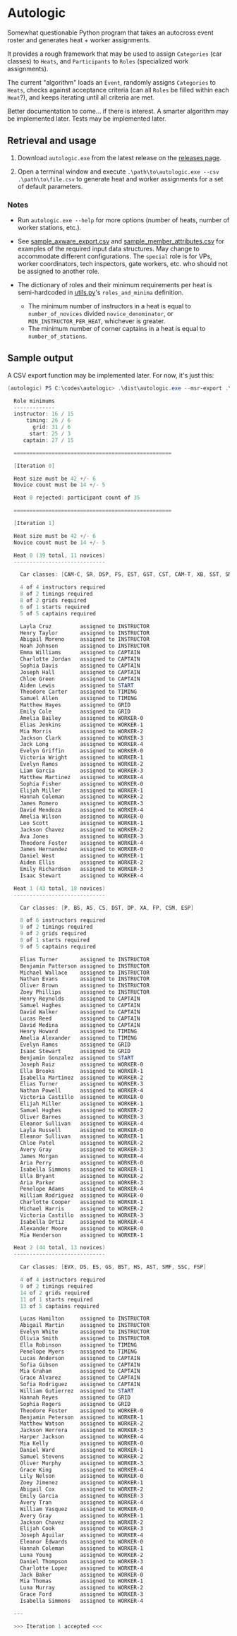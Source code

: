 # Autologic

Somewhat questionable Python program that takes an autocross event roster and generates heat + worker assignments.

It provides a rough framework that may be used to assign `Categories` (car classes) to `Heats`, and `Participants` to `Roles` (specialized work assignments).

The current "algorithm" loads an `Event`, randomly assigns `Categories` to `Heats`, checks against acceptance criteria (can all `Roles` be filled within each `Heat`?), and keeps iterating until all criteria are met.

Better documentation to come... if there is interest. A smarter algorithm may be implemented later. Tests may be implemented later.

## Retrieval and usage

1. Download `autologic.exe` from the latest release on the [releases page](https://github.com/joshuavictorchen/autologic/releases/).

2. Open a terminal window and execute `.\path\to\autologic.exe --csv .\path\to\file.csv` to generate heat and worker assignments for a set of default parameters.

### Notes

- Run `autologic.exe --help` for more options (number of heats, number of worker stations, etc.).

- See [sample_axware_export.csv](./tests/sample_axware_export.csv) and [sample_member_attributes.csv](./tests/sample_member_attributes.csv) for examples of the required input data structures. May change to accommodate different configurations. The `special` role is for VPs, worker coordinators, tech inspectors, gate workers, etc. who should not be assigned to another role.

- The dictionary of roles and their minimum requirements per heat is semi-hardcoded in [utils.py](./source/utils.py)'s `roles_and_minima` definition.
  - The minimum number of instructors in a heat is equal to `number_of_novices` divided `novice_denominator`, or `MIN_INSTRUCTOR_PER_HEAT`, whichever is greater.
  - The minimum number of corner captains in a heat is equal to `number_of_stations`.

## Sample output

A CSV export function may be implemented later. For now, it's just this:

```powershell
(autologic) PS C:\codes\autologic> .\dist\autologic.exe --msr-export .\dist\sample_msr_export.csv --member-attributes .\dist\sample_member_attributes.csv

  Role minimums
  -------------
  instructor: 16 / 15
      timing: 26 / 6
        grid: 31 / 6
       start: 25 / 3
     captain: 27 / 15

  ==================================================

  [Iteration 0]

  Heat size must be 42 +/- 6
  Novice count must be 14 +/- 5

  Heat 0 rejected: participant count of 35

  ==================================================

  [Iteration 1]

  Heat size must be 42 +/- 6
  Novice count must be 14 +/- 5

  Heat 0 (39 total, 11 novices)
  -----------------------------

    Car classes: [CAM-C, SR, DSP, FS, EST, GST, CST, CAM-T, XB, SST, SM]

    4 of 4 instructors required
    8 of 2 timings required
    8 of 2 grids required
    6 of 1 starts required
    5 of 5 captains required

    Layla Cruz         assigned to INSTRUCTOR
    Henry Taylor       assigned to INSTRUCTOR
    Abigail Moreno     assigned to INSTRUCTOR
    Noah Johnson       assigned to INSTRUCTOR
    Emma Williams      assigned to CAPTAIN
    Charlotte Jordan   assigned to CAPTAIN
    Sophia Davis       assigned to CAPTAIN
    Joseph Hall        assigned to CAPTAIN
    Chloe Green        assigned to CAPTAIN
    Aiden Lewis        assigned to START
    Theodore Carter    assigned to TIMING
    Samuel Allen       assigned to TIMING
    Matthew Hayes      assigned to GRID
    Emily Cole         assigned to GRID
    Amelia Bailey      assigned to WORKER-0
    Elias Jenkins      assigned to WORKER-1
    Mia Morris         assigned to WORKER-2
    Jackson Clark      assigned to WORKER-3
    Jack Long          assigned to WORKER-4
    Evelyn Griffin     assigned to WORKER-0
    Victoria Wright    assigned to WORKER-1
    Evelyn Ramos       assigned to WORKER-2
    Liam Garcia        assigned to WORKER-3
    Matthew Martinez   assigned to WORKER-4
    Sophia Fisher      assigned to WORKER-0
    Elijah Miller      assigned to WORKER-1
    Hannah Coleman     assigned to WORKER-2
    James Romero       assigned to WORKER-3
    David Mendoza      assigned to WORKER-4
    Amelia Wilson      assigned to WORKER-0
    Leo Scott          assigned to WORKER-1
    Jackson Chavez     assigned to WORKER-2
    Ava Jones          assigned to WORKER-3
    Theodore Foster    assigned to WORKER-4
    James Hernandez    assigned to WORKER-0
    Daniel West        assigned to WORKER-1
    Aiden Ellis        assigned to WORKER-2
    Emily Richardson   assigned to WORKER-3
    Isaac Stewart      assigned to WORKER-4

  Heat 1 (43 total, 18 novices)
  -----------------------------

    Car classes: [P, BS, AS, CS, DST, DP, XA, FP, CSM, ESP]

    8 of 6 instructors required
    9 of 2 timings required
    9 of 2 grids required
    8 of 1 starts required
    9 of 5 captains required

    Elias Turner       assigned to INSTRUCTOR
    Benjamin Patterson assigned to INSTRUCTOR
    Michael Wallace    assigned to INSTRUCTOR
    Nathan Evans       assigned to INSTRUCTOR
    Oliver Brown       assigned to INSTRUCTOR
    Zoey Phillips      assigned to INSTRUCTOR
    Henry Reynolds     assigned to CAPTAIN
    Samuel Hughes      assigned to CAPTAIN
    David Walker       assigned to CAPTAIN
    Lucas Reed         assigned to CAPTAIN
    David Medina       assigned to CAPTAIN
    Henry Howard       assigned to TIMING
    Amelia Alexander   assigned to TIMING
    Evelyn Ramos       assigned to GRID
    Isaac Stewart      assigned to GRID
    Benjamin Gonzalez  assigned to START
    Joseph Ruiz        assigned to WORKER-0
    Ella Brooks        assigned to WORKER-1
    Isabella Martinez  assigned to WORKER-2
    Elias Turner       assigned to WORKER-3
    Nathan Powell      assigned to WORKER-4
    Victoria Castillo  assigned to WORKER-0
    Elijah Miller      assigned to WORKER-1
    Samuel Hughes      assigned to WORKER-2
    Oliver Barnes      assigned to WORKER-3
    Eleanor Sullivan   assigned to WORKER-4
    Layla Russell      assigned to WORKER-0
    Eleanor Sullivan   assigned to WORKER-1
    Chloe Patel        assigned to WORKER-2
    Avery Gray         assigned to WORKER-3
    James Morgan       assigned to WORKER-4
    Aria Perry         assigned to WORKER-0
    Isabella Simmons   assigned to WORKER-1
    Ella Bryant        assigned to WORKER-2
    Aria Parker        assigned to WORKER-3
    Penelope Adams     assigned to WORKER-4
    William Rodriguez  assigned to WORKER-0
    Charlotte Cooper   assigned to WORKER-1
    Michael Harris     assigned to WORKER-2
    Victoria Castillo  assigned to WORKER-3
    Isabella Ortiz     assigned to WORKER-4
    Alexander Moore    assigned to WORKER-0
    Mia Henderson      assigned to WORKER-1

  Heat 2 (44 total, 13 novices)
  -----------------------------

    Car classes: [EVX, DS, ES, GS, BST, HS, AST, SMF, SSC, FSP]

    4 of 4 instructors required
    9 of 2 timings required
    14 of 2 grids required
    11 of 1 starts required
    13 of 5 captains required

    Lucas Hamilton     assigned to INSTRUCTOR
    Abigail Martin     assigned to INSTRUCTOR
    Evelyn White       assigned to INSTRUCTOR
    Olivia Smith       assigned to INSTRUCTOR
    Ella Robinson      assigned to TIMING
    Penelope Myers     assigned to TIMING
    Lucas Anderson     assigned to CAPTAIN
    Sofia Gibson       assigned to CAPTAIN
    Mia Graham         assigned to CAPTAIN
    Grace Alvarez      assigned to CAPTAIN
    Sofia Rodriguez    assigned to CAPTAIN
    William Gutierrez  assigned to START
    Hannah Reyes       assigned to GRID
    Sophia Rogers      assigned to GRID
    Theodore Foster    assigned to WORKER-0
    Benjamin Peterson  assigned to WORKER-1
    Matthew Watson     assigned to WORKER-2
    Jackson Herrera    assigned to WORKER-3
    Harper Jackson     assigned to WORKER-4
    Mia Kelly          assigned to WORKER-0
    Daniel Ward        assigned to WORKER-1
    Samuel Stevens     assigned to WORKER-2
    Oliver Murphy      assigned to WORKER-3
    Grace King         assigned to WORKER-4
    Lily Nelson        assigned to WORKER-0
    Zoey Jimenez       assigned to WORKER-1
    Abigail Cox        assigned to WORKER-2
    Emily Garcia       assigned to WORKER-3
    Avery Tran         assigned to WORKER-4
    William Vasquez    assigned to WORKER-0
    Avery Gray         assigned to WORKER-1
    Jackson Chavez     assigned to WORKER-2
    Elijah Cook        assigned to WORKER-3
    Joseph Aguilar     assigned to WORKER-4
    Eleanor Edwards    assigned to WORKER-0
    Hannah Coleman     assigned to WORKER-1
    Luna Young         assigned to WORKER-2
    Daniel Thompson    assigned to WORKER-3
    Charlotte Lopez    assigned to WORKER-4
    Jack Baker         assigned to WORKER-0
    Mia Thomas         assigned to WORKER-1
    Luna Murray        assigned to WORKER-2
    Grace Ford         assigned to WORKER-3
    Isabella Simmons   assigned to WORKER-4

  ---

  >>> Iteration 1 accepted <<<
```

